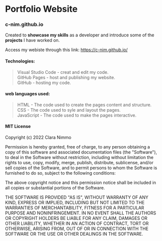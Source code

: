 # Portfolio Website
### c-nim.github.io

Created to **showcase my skills** as a developer and introduce some of the **projects** I have worked on.

Access my webiste through this link: https://c-nim.github.io/

#### Technologies: 
> Visual Studio Code - creat and edit my code.   
> GitHub Pages - host and publishing my website.   
> GitHub - hosting my code.   

#### web languages used:
> HTML - The code used to create the pages content and structure.   
> CSS - The code used to syle and layout the pages.   
> JavaScript - The code used to make the pages interactive.   

#### MIT License

Copyright (c) 2022 Clara Nimmo

Permission is hereby granted, free of charge, to any person obtaining a copy
of this software and associated documentation files (the "Software"), to deal
in the Software without restriction, including without limitation the rights
to use, copy, modify, merge, publish, distribute, sublicense, and/or sell
copies of the Software, and to permit persons to whom the Software is
furnished to do so, subject to the following conditions:

The above copyright notice and this permission notice shall be included in all
copies or substantial portions of the Software.

THE SOFTWARE IS PROVIDED "AS IS", WITHOUT WARRANTY OF ANY KIND, EXPRESS OR
IMPLIED, INCLUDING BUT NOT LIMITED TO THE WARRANTIES OF MERCHANTABILITY,
FITNESS FOR A PARTICULAR PURPOSE AND NONINFRINGEMENT. IN NO EVENT SHALL THE
AUTHORS OR COPYRIGHT HOLDERS BE LIABLE FOR ANY CLAIM, DAMAGES OR OTHER
LIABILITY, WHETHER IN AN ACTION OF CONTRACT, TORT OR OTHERWISE, ARISING FROM,
OUT OF OR IN CONNECTION WITH THE SOFTWARE OR THE USE OR OTHER DEALINGS IN THE
SOFTWARE.
